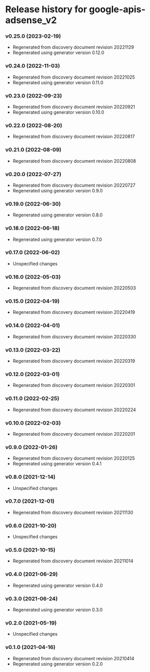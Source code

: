 # Release history for google-apis-adsense_v2

### v0.25.0 (2023-02-19)

* Regenerated from discovery document revision 20221129
* Regenerated using generator version 0.12.0

### v0.24.0 (2022-11-03)

* Regenerated from discovery document revision 20221025
* Regenerated using generator version 0.11.0

### v0.23.0 (2022-09-23)

* Regenerated from discovery document revision 20220921
* Regenerated using generator version 0.10.0

### v0.22.0 (2022-08-20)

* Regenerated from discovery document revision 20220817

### v0.21.0 (2022-08-09)

* Regenerated from discovery document revision 20220808

### v0.20.0 (2022-07-27)

* Regenerated from discovery document revision 20220727
* Regenerated using generator version 0.9.0

### v0.19.0 (2022-06-30)

* Regenerated using generator version 0.8.0

### v0.18.0 (2022-06-18)

* Regenerated using generator version 0.7.0

### v0.17.0 (2022-06-02)

* Unspecified changes

### v0.16.0 (2022-05-03)

* Regenerated from discovery document revision 20220503

### v0.15.0 (2022-04-19)

* Regenerated from discovery document revision 20220419

### v0.14.0 (2022-04-01)

* Regenerated from discovery document revision 20220330

### v0.13.0 (2022-03-22)

* Regenerated from discovery document revision 20220319

### v0.12.0 (2022-03-01)

* Regenerated from discovery document revision 20220301

### v0.11.0 (2022-02-25)

* Regenerated from discovery document revision 20220224

### v0.10.0 (2022-02-03)

* Regenerated from discovery document revision 20220201

### v0.9.0 (2022-01-26)

* Regenerated from discovery document revision 20220125
* Regenerated using generator version 0.4.1

### v0.8.0 (2021-12-14)

* Unspecified changes

### v0.7.0 (2021-12-01)

* Regenerated from discovery document revision 20211130

### v0.6.0 (2021-10-20)

* Unspecified changes

### v0.5.0 (2021-10-15)

* Regenerated from discovery document revision 20211014

### v0.4.0 (2021-06-29)

* Regenerated using generator version 0.4.0

### v0.3.0 (2021-06-24)

* Regenerated using generator version 0.3.0

### v0.2.0 (2021-05-19)

* Unspecified changes

### v0.1.0 (2021-04-16)

* Regenerated from discovery document revision 20210414
* Regenerated using generator version 0.2.0

